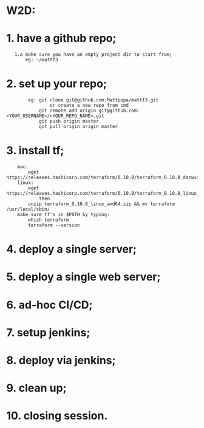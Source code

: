 # W2D:

#    1. have a github repo;
       1.a make sure you have an empty project dir to start from;
           eg: ~/mattf3

#    2. set up your repo;
            eg: git clone git@github.com:Mattpopa/mattf3.git
                    or create a new repo from cmd
                git remote add origin git@github.com:<YOUR_USERNAME>/<YOUR_REPO_NAME>.git
                git push origin master
                git pull origin origin master

#    3. install tf;
        mac:
            wget https://releases.hashicorp.com/terraform/0.10.8/terraform_0.10.8_darwin_amd64.zip
        linux:
            wget https://releases.hashicorp.com/terraform/0.10.8/terraform_0.10.8_linux_amd64.zip
                then
            unzip terraform_0.10.8_linux_amd64.zip && mv terraform /usr/local/sbin/
        make sure tf's in $PATH by typing:
            which terraform
            terraform --version

#    4. deploy a single server;

#    5. deploy a single web server;

#    6. ad-hoc CI/CD;

#    7. setup jenkins;

#    8. deploy via jenkins;

#    9. clean up;

#    10. closing session. 

